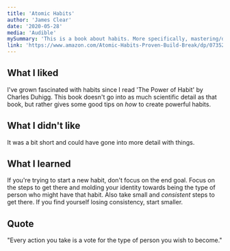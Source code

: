 ```yaml
---
title: 'Atomic Habits'  
author: 'James Clear'  
date: '2020-05-28' 
media: 'Audible'  
mySummary: 'This is a book about habits. More specifically, mastering/developing a system of creating habits.'  
link: 'https://www.amazon.com/Atomic-Habits-Proven-Build-Break/dp/0735211299'  
---
```


## What I liked
I've grown fascinated with habits since I read 'The Power of Habit' by Charles Duhigg. This book doesn't go into as much scientific detail as that book,
but rather gives some good tips on *how* to create powerful habits.

## What I didn't like
It was a bit short and could have gone into more detail with things.

## What I learned
If you're trying to start a new habit, don't focus on the end goal. Focus on the steps to get there and molding your identity towards being the type of 
person who might have that habit. Also take small and *consistent* steps to get there. If you find yourself losing consistency, start smaller.

## Quote
"Every action you take is a vote for the type of person you wish to become."




